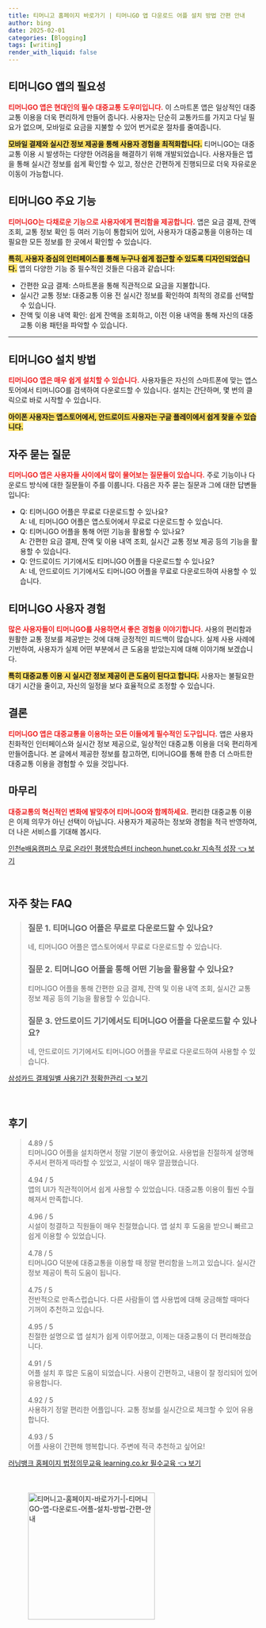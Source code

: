 ```yaml
---
title: 티머니고 홈페이지 바로가기 | 티머니GO 앱 다운로드 어플 설치 방법 간편 안내
author: bing
date: 2025-02-01
categories: [Blogging]
tags: [writing]
render_with_liquid: false
---
```



<h2 id='티머니GO-앱의-필요성'>티머니GO 앱의 필요성</h2>

<p><b><span style="color: #ee2323;">티머니GO 앱은 현대인의 필수 대중교통 도우미입니다.</span></b> 이 스마트폰 앱은 일상적인 대중교통 이용을 더욱 편리하게 만들어 줍니다. 사용자는 단순히 교통카드를 가지고 다닐 필요가 없으며, 모바일로 요금을 지불할 수 있어 번거로운 절차를 줄여줍니다. </p>

<p><b><span style="background-color: #ffe066;">모바일 결제와 실시간 정보 제공을 통해 사용자 경험을 최적화합니다.</span></b> 티머니GO는 대중교통 이용 시 발생하는 다양한 어려움을 해결하기 위해 개발되었습니다. 사용자들은 앱을 통해 실시간 정보를 쉽게 확인할 수 있고, 정산은 간편하게 진행되므로 더욱 자유로운 이동이 가능합니다.</p>

<h2 id='티머니GO-주요기능'>티머니GO 주요 기능</h2>

<p><b><span style="color: #ee2323;">티머니GO는 다채로운 기능으로 사용자에게 편리함을 제공합니다.</span></b> 앱은 요금 결제, 잔액 조회, 교통 정보 확인 등 여러 기능이 통합되어 있어, 사용자가 대중교통을 이용하는 데 필요한 모든 정보를 한 곳에서 확인할 수 있습니다. </p>

<p><b><span style="background-color: #ffe066;">특히, 사용자 중심의 인터페이스를 통해 누구나 쉽게 접근할 수 있도록 디자인되었습니다.</span></b> 앱의 다양한 기능 중 필수적인 것들은 다음과 같습니다:</p>

<ul>
    <li>간편한 요금 결제: 스마트폰을 통해 직관적으로 요금을 지불합니다.</li>
    <li>실시간 교통 정보: 대중교통 이용 전 실시간 정보를 확인하여 최적의 경로를 선택할 수 있습니다.</li>
    <li>잔액 및 이용 내역 확인: 쉽게 잔액을 조회하고, 이전 이용 내역을 통해 자신의 대중교통 이용 패턴을 파악할 수 있습니다.</li>
</ul>

<hr />

<h2 id='설치-방법'>티머니GO 설치 방법</h2>

<p><b><span style="color: #ee2323;">티머니GO 앱은 매우 쉽게 설치할 수 있습니다.</span></b> 사용자들은 자신의 스마트폰에 맞는 앱스토어에서 티머니GO를 검색하여 다운로드할 수 있습니다. 설치는 간단하며, 몇 번의 클릭으로 바로 시작할 수 있습니다. </p>

<p><b><span style="background-color: #ffe066;">아이폰 사용자는 앱스토어에서, 안드로이드 사용자는 구글 플레이에서 쉽게 찾을 수 있습니다.</span></b></p>

<h2 id='자주-묻는-질문'>자주 묻는 질문</h2>

<p><b><span style="color: #ee2323;">티머니GO 앱은 사용자들 사이에서 많이 물어보는 질문들이 있습니다.</span></b> 주로 기능이나 다운로드 방식에 대한 질문들이 주를 이룹니다. 다음은 자주 묻는 질문과 그에 대한 답변들입니다:</p>

<ul>
    <li>Q: 티머니GO 어플은 무료로 다운로드할 수 있나요? <br>A: 네, 티머니GO 어플은 앱스토어에서 무료로 다운로드할 수 있습니다.</li>
    <li>Q: 티머니GO 어플을 통해 어떤 기능을 활용할 수 있나요? <br>A: 간편한 요금 결제, 잔액 및 이용 내역 조회, 실시간 교통 정보 제공 등의 기능을 활용할 수 있습니다.</li>
    <li>Q: 안드로이드 기기에서도 티머니GO 어플을 다운로드할 수 있나요? <br>A: 네, 안드로이드 기기에서도 티머니GO 어플을 무료로 다운로드하여 사용할 수 있습니다.</li>
</ul>

<h2 id='티머니GO-사용-경험'>티머니GO 사용자 경험</h2>

<p><b><span style="color: #ee2323;">많은 사용자들이 티머니GO를 사용하면서 좋은 경험을 이야기합니다.</span></b> 사용의 편리함과 원활한 교통 정보를 제공받는 것에 대해 긍정적인 피드백이 많습니다. 실제 사용 사례에 기반하여, 사용자가 실제 어떤 부분에서 큰 도움을 받았는지에 대해 이야기해 보겠습니다.</p>

<p><b><span style="background-color: #ffe066;">특히 대중교통 이용 시 실시간 정보 제공이 큰 도움이 된다고 합니다.</span></b> 사용자는 불필요한 대기 시간을 줄이고, 자신의 일정을 보다 효율적으로 조정할 수 있습니다. </p>

<h2 id='결론'>결론</h2>

<p><b><span style="color: #ee2323;">티머니GO 앱은 대중교통을 이용하는 모든 이들에게 필수적인 도구입니다.</span></b> 앱은 사용자 친화적인 인터페이스와 실시간 정보 제공으로, 일상적인 대중교통 이용을 더욱 편리하게 만들어줍니다. 본 글에서 제공한 정보를 참고하면, 티머니GO를 통해 한층 더 스마트한 대중교통 이용을 경험할 수 있을 것입니다.</p>

<h2 id='마무리'>마무리</h2>

<p><b><span style="color: #ee2323;">대중교통의 혁신적인 변화에 발맞추어 티머니GO와 함께하세요.</span></b> 편리한 대중교통 이용은 이제 의무가 아닌 선택이 아닙니다. 사용자가 제공하는 정보와 경험을 적극 반영하여, 더 나은 서비스를 기대해 봅시다.</p>


<p><a class="click-button" title="인천e배움캠퍼스 무료 온라인 평생학습센터 incheon.hunet.co.kr 지속적 성장" href="https://aptwhite.github.io/posts/%EC%9D%B8%EC%B2%9Ce%EB%B0%B0%EC%9B%80%EC%BA%A0%ED%8D%BC%EC%8A%A4-%EB%AC%B4%EB%A3%8C-%EC%98%A8%EB%9D%BC%EC%9D%B8-%ED%8F%89%EC%83%9D%ED%95%99%EC%8A%B5%EC%84%BC%ED%84%B0-incheon.hunet.co.kr-%EC%A7%80%EC%86%8D%EC%A0%81-%EC%84%B1%EC%9E%A5/" rel="dofollow">인천e배움캠퍼스 무료 온라인 평생학습센터 incheon.hunet.co.kr 지속적 성장 👈 보기</a></p><br>
<h2 id='자주_찾는_FAQ'>자주 찾는 FAQ</h2>
<div itemscope="" itemtype="https://schema.org/FAQPage"> 
<blockquote> 
<div itemscope="" itemprop="mainEntity" itemtype="https://schema.org/Question"> 
<h3 itemprop="name">질문 1. 티머니GO 어플은 무료로 다운로드할 수 있나요?</h3> 
<div itemscope="" itemprop="acceptedAnswer" itemtype="https://schema.org/Answer"> 
<span itemprop="text"> 
<p>네, 티머니GO 어플은 앱스토어에서 무료로 다운로드할 수 있습니다.</p> 
</span> 
</div> 
</div> 
<div itemscope="" itemprop="mainEntity" itemtype="https://schema.org/Question"> 
<h3 itemprop="name">질문 2. 티머니GO 어플을 통해 어떤 기능을 활용할 수 있나요?</h3> 
<div itemscope="" itemprop="acceptedAnswer" itemtype="https://schema.org/Answer"> 
<span itemprop="text"> 
<p>티머니GO 어플을 통해 간편한 요금 결제, 잔액 및 이용 내역 조회, 실시간 교통 정보 제공 등의 기능을 활용할 수 있습니다.</p> 
</span> 
</div> 
</div> 
<div itemscope="" itemprop="mainEntity" itemtype="https://schema.org/Question"> 
<h3 itemprop="name">질문 3. 안드로이드 기기에서도 티머니GO 어플을 다운로드할 수 있나요?</h3> 
<div itemscope="" itemprop="acceptedAnswer" itemtype="https://schema.org/Answer"> 
<span itemprop="text"> 
<p>네, 안드로이드 기기에서도 티머니GO 어플을 무료로 다운로드하여 사용할 수 있습니다.</p> 
</span> 
</div> 
</div> 
</blockquote> 
</div>
<p><a class="click-button" title="삼성카드 결제일별 사용기간 정확한관리" href="https://aptwhite.github.io/posts/%EC%82%BC%EC%84%B1%EC%B9%B4%EB%93%9C-%EA%B2%B0%EC%A0%9C%EC%9D%BC%EB%B3%84-%EC%82%AC%EC%9A%A9%EA%B8%B0%EA%B0%84-%EC%A0%95%ED%99%95%ED%95%9C%EA%B4%80%EB%A6%AC/" rel="dofollow">삼성카드 결제일별 사용기간 정확한관리 👈 보기</a></p><br>
<h2 id='후기'>후기</h2>
<div itemscope itemtype="https://schema.org/Product">
  <blockquote>
  <div itemprop="review" itemscope itemtype="https://schema.org/Review">
      <div itemprop="reviewRating" itemscope itemtype="https://schema.org/Rating"> <span itemprop="ratingValue">4.89</span> / <span itemprop="bestRating">5</span> </div>
      <span itemprop="reviewBody">티머니GO 어플을 설치하면서 정말 기분이 좋았어요. 사용법을 친절하게 설명해주셔서 편하게 따라할 수 있었고, 시설이 매우 깔끔했습니다.</span>
  </div>
  <br>
  <div itemprop="review" itemscope itemtype="https://schema.org/Review">
      <div itemprop="reviewRating" itemscope itemtype="https://schema.org/Rating"> <span itemprop="ratingValue">4.94</span> / <span itemprop="bestRating">5</span> </div>
      <span itemprop="reviewBody">앱의 UI가 직관적이어서 쉽게 사용할 수 있었습니다. 대중교통 이용이 훨씬 수월해져서 만족합니다.</span>
  </div>
  <br>
  <div itemprop="review" itemscope itemtype="https://schema.org/Review">
      <div itemprop="reviewRating" itemscope itemtype="https://schema.org/Rating"> <span itemprop="ratingValue">4.96</span> / <span itemprop="bestRating">5</span> </div>
      <span itemprop="reviewBody">시설이 청결하고 직원들이 매우 친절했습니다. 앱 설치 후 도움을 받으니 빠르고 쉽게 이용할 수 있었습니다.</span>
  </div>
  <br>
  <div itemprop="review" itemscope itemtype="https://schema.org/Review">
      <div itemprop="reviewRating" itemscope itemtype="https://schema.org/Rating"> <span itemprop="ratingValue">4.78</span> / <span itemprop="bestRating">5</span> </div>
      <span itemprop="reviewBody">티머니GO 덕분에 대중교통을 이용할 때 정말 편리함을 느끼고 있습니다. 실시간 정보 제공이 특히 도움이 됩니다.</span>
  </div>
  <br>
  <div itemprop="review" itemscope itemtype="https://schema.org/Review">
      <div itemprop="reviewRating" itemscope itemtype="https://schema.org/Rating"> <span itemprop="ratingValue">4.75</span> / <span itemprop="bestRating">5</span> </div>
      <span itemprop="reviewBody">전반적으로 만족스럽습니다. 다른 사람들이 앱 사용법에 대해 궁금해할 때마다 기꺼이 추천하고 있습니다.</span>
  </div>
  <br>
  <div itemprop="review" itemscope itemtype="https://schema.org/Review">
      <div itemprop="reviewRating" itemscope itemtype="https://schema.org/Rating"> <span itemprop="ratingValue">4.95</span> / <span itemprop="bestRating">5</span> </div>
      <span itemprop="reviewBody">친절한 설명으로 앱 설치가 쉽게 이루어졌고, 이제는 대중교통이 더 편리해졌습니다.</span>
  </div>
  <br>
  <div itemprop="review" itemscope itemtype="https://schema.org/Review">
      <div itemprop="reviewRating" itemscope itemtype="https://schema.org/Rating"> <span itemprop="ratingValue">4.91</span> / <span itemprop="bestRating">5</span> </div>
      <span itemprop="reviewBody">어플 설치 후 많은 도움이 되었습니다. 사용이 간편하고, 내용이 잘 정리되어 있어 유용합니다.</span>
  </div>
  <br>
  <div itemprop="review" itemscope itemtype="https://schema.org/Review">
      <div itemprop="reviewRating" itemscope itemtype="https://schema.org/Rating"> <span itemprop="ratingValue">4.92</span> / <span itemprop="bestRating">5</span> </div>
      <span itemprop="reviewBody">사용하기 정말 편리한 어플입니다. 교통 정보를 실시간으로 체크할 수 있어 유용합니다.</span>
  </div>
  <br>
  <div itemprop="review" itemscope itemtype="https://schema.org/Review">
      <div itemprop="reviewRating" itemscope itemtype="https://schema.org/Rating"> <span itemprop="ratingValue">4.93</span> / <span itemprop="bestRating">5</span> </div>
      <span itemprop="reviewBody">어플 사용이 간편해 행복합니다. 주변에 적극 추천하고 싶어요!</span>
  </div>
  </blockquote>
</div>
<p><a class="click-button" title="러닝뱅크 홈페이지 법정의무교육 learning.co.kr 필수교육" href="https://aptwhite.github.io/posts/%EB%9F%AC%EB%8B%9D%EB%B1%85%ED%81%AC-%ED%99%88%ED%8E%98%EC%9D%B4%EC%A7%80-%EB%B2%95%EC%A0%95%EC%9D%98%EB%AC%B4%EA%B5%90%EC%9C%A1-learning.co.kr-%ED%95%84%EC%88%98%EA%B5%90%EC%9C%A1/" rel="dofollow">러닝뱅크 홈페이지 법정의무교육 learning.co.kr 필수교육 👈 보기</a></p><br>
<figure class="image"><img src="https://aptwhite.github.io/assets/img/thumbnail/티머니고-홈페이지-바로가기-|-티머니GO-앱-다운로드-어플-설치-방법-간편-안내.webp" alt="티머니고-홈페이지-바로가기-|-티머니GO-앱-다운로드-어플-설치-방법-간편-안내" width="256" height="256"></figure>